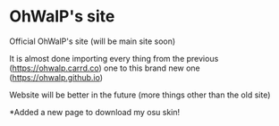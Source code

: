 # OhWalP's site
Official OhWalP's site (will be main site soon)

It is almost done importing every thing from the previous (https://ohwalp.carrd.co) one to this brand new one (https://ohwalp.github.io)

Website will be better in the future (more things other than the old site)

*Added a new page to download my osu skin!


